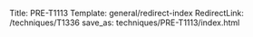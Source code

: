 Title: PRE-T1113
Template: general/redirect-index
RedirectLink: /techniques/T1336
save_as: techniques/PRE-T1113/index.html